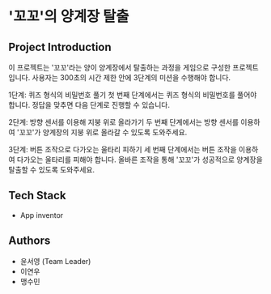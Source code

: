 ﻿# '꼬꼬'의 양계장 탈출

 ## Project Introduction
이 프로젝트는 '꼬꼬'라는 양이 양계장에서 탈출하는 과정을 게임으로 구성한 프로젝트입니다. 사용자는 300초의 시간 제한 안에 3단계의 미션을 수행해야 합니다.

1단계: 퀴즈 형식의 비밀번호 풀기
첫 번째 단계에서는 퀴즈 형식의 비밀번호를 풀어야 합니다. 정답을 맞추면 다음 단계로 진행할 수 있습니다.

2단계: 방향 센서를 이용해 지붕 위로 올라가기
두 번째 단계에서는 방향 센서를 이용하여 '꼬꼬'가 양계장의 지붕 위로 올라갈 수 있도록 도와주세요.

3단계: 버튼 조작으로 다가오는 울타리 피하기
세 번째 단계에서는 버튼 조작을 이용하여 다가오는 울타리를 피해야 합니다. 올바른 조작을 통해 '꼬꼬'가 성공적으로 양계장을 탈출할 수 있도록 도와주세요.

 ## Tech Stack
 - App inventor

## Authors
- 윤서영 (Team Leader)
- 이연우
- 맹수민

